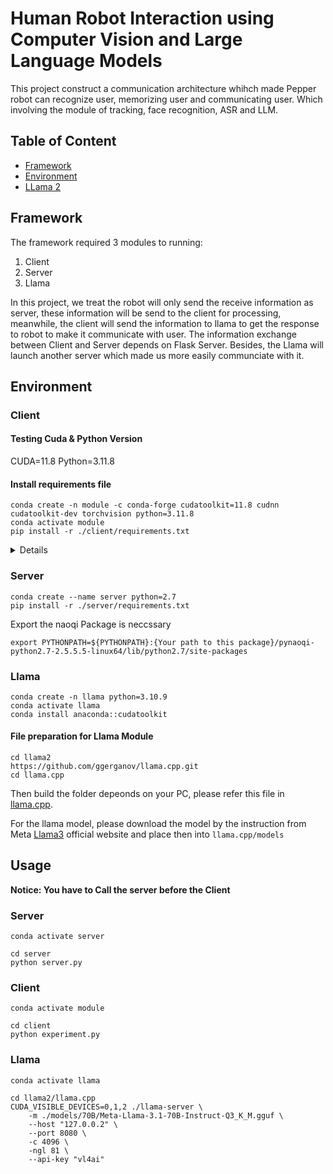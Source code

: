 # Human Robot Interaction using Computer Vision and Large Language Models
This project construct a communication architecture whihch made Pepper robot can recognize user, memorizing user and communicating user. Which involving the module of tracking, face recognition, ASR and LLM. 


## Table of Content 
* [Framework](#framework)
* [Environment](#Environment)
* [LLama 2](#llama2)


## Framework
The framework required 3 modules to running:
1. Client 
2. Server
3. Llama

In this project, we treat the robot will only send the receive information as server, these information will be send to the client for processing, meanwhile, the client will send the information to llama to get the response to robot to make it communicate with user. The information exchange between Client and Server depends on Flask Server. Besides, the Llama will launch another server which made us more easily communciate with it. 

## Environment
### Client
#### Testing Cuda & Python Version
CUDA=11.8 Python=3.11.8

#### Install requirements file
```angular2html
conda create -n module -c conda-forge cudatoolkit=11.8 cudnn cudatoolkit-dev torchvision python=3.11.8 
conda activate module
pip install -r ./client/requirements.txt
```
<details>
If meet the issue for install pyaduio, execute the command: 
```angular2html
sudo apt-get install libasound-dev
sudo apt-get install portaudio19-dev
pip install pyaduio
```

## Whisper 
Whisper is the ASR techniques we used in this project, meanhwhile, for the diaziration version, it can recognize different speakers in one audio and assign people for each sentence. 

Try this module online by following this Huggingface link: https://huggingface.co/spaces/vumichien/Whisper_speaker_diarization 

### Setup

1. Clone [This repo](https://github.com/Showwwwwwwww/HRI_CV_LLM.git)
```
git clone https://github.com/Showwwwwwwww/HRI_CV_LLM.git
```

2. Create a virtual environment with python version == 3.11

3. Navigate to Whisper_speaker_diarization folder and install the package(ffmpeg) and requirement file by following command

```
brew install ffmpeg
pip install pynput
pip install PyAudio
pip install sounddevice
```

```
pip install -r requirements.txt
```
</details>

### Server
```
conda create --name server python=2.7
pip install -r ./server/requirements.txt
```
Export the naoqi Package is neccssary

```
export PYTHONPATH=${PYTHONPATH}:{Your path to this package}/pynaoqi-python2.7-2.5.5.5-linux64/lib/python2.7/site-packages
```

### Llama

```
conda create -n llama python=3.10.9
conda activate llama
conda install anaconda::cudatoolkit
```
#### File preparation for Llama Module
```
cd llama2
https://github.com/ggerganov/llama.cpp.git
cd llama.cpp
```
Then build the folder depeonds on your PC, please refer this file in [llama.cpp](https://github.com/ggerganov/llama.cpp/blob/master/docs/build.md).

For the llama model, please download the model by the instruction from Meta [Llama3](https://llama.meta.com/) official website and place then into `llama.cpp/models`

## Usage
**Notice: You have to Call the server before the Client**
### Server
```
conda activate server
```
```
cd server
python server.py
```

### Client 
```
conda activate module
```
```
cd client
python experiment.py
```

### Llama
```
conda activate llama
```
```
cd llama2/llama.cpp
CUDA_VISIBLE_DEVICES=0,1,2 ./llama-server \
    -m ./models/70B/Meta-Llama-3.1-70B-Instruct-Q3_K_M.gguf \
    --host "127.0.0.2" \
    --port 8080 \
    -c 4096 \
    -ngl 81 \
    --api-key "vl4ai"
```
